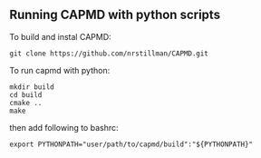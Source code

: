 ## Running CAPMD with python scripts

To build and instal CAPMD: 

```
git clone https://github.com/nrstillman/CAPMD.git
```

To run capmd with python:

```
mkdir build
cd build
cmake ..
make
```

then add following to bashrc:

```
export PYTHONPATH="user/path/to/capmd/build":"${PYTHONPATH}"
```
